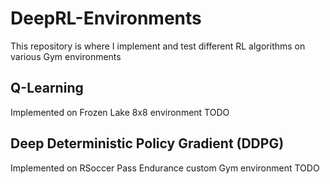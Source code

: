 # DeepRL-Environments
This repository is where I implement and test different RL algorithms on various Gym environments

## Q-Learning
Implemented on Frozen Lake 8x8 environment
TODO

## Deep Deterministic Policy Gradient (DDPG)
Implemented on RSoccer Pass Endurance custom Gym environment
TODO
